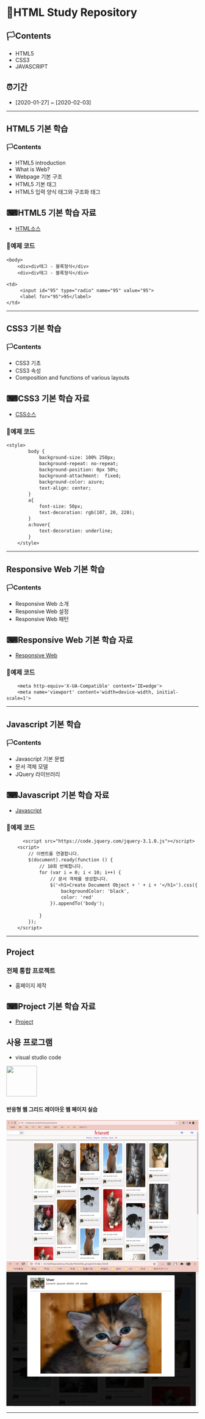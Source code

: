 # 🚩HTML Study Repository

## 🏳Contents
- HTML5
- CSS3
- JAVASCRIPT

## ⏰기간
- [2020-01-27] ~ [2020-02-03]

--------------------------

## HTML5 기본 학습
### 🏳Contents
- HTML5 introduction
- What is Web?
- Webpage 기본 구조
- HTML5 기본 태그
- HTML5 입력 양식 태그와 구조화 태그


## ⌨HTML5 기본 학습 자료
- [HTML소스](https://github.com/WhiteHair-H/StudyHtml/blob/main/01_HTML/index.html)

### 🔑예제 코드
```
<body>
    <div>div태그 - 블록형식</div>
    <div>div태그 - 블록형식</div>
```
```
<td>
     <input id="95" type="radio" name="95" value="95">
     <label for="95">95</label>
</td>
```

--------------------------

## CSS3 기본 학습
### 🏳Contents
- CSS3 기초
- CSS3 속성
- Composition and functions of various layouts



## ⌨CSS3 기본 학습 자료
- [CSS소스](https://github.com/WhiteHair-H/StudyHtml/tree/main/02_CSS)


### 🔑예제 코드
```
<style>
        body {
            background-size: 100% 250px;
            background-repeat: no-repeat;
            background-position: 0px 50%;
            background-attachment:  fixed;
            background-color: azure;
            text-align: center;
        }
        a{
            font-size: 50px;
            text-decoration: rgb(107, 20, 220);
        }
        a:hover{
            text-decoration: underline;
        }
    </style>
```

---------------------------

## Responsive Web 기본 학습
### 🏳Contents
- Responsive Web 소개
- Responsive Web 설정
- Responsive Web 패턴

## ⌨Responsive Web 기본 학습 자료
- [Responsive Web](https://github.com/WhiteHair-H/StudyHtml/tree/main/02_CSS)

### 🔑예제 코드
```
    <meta http-equiv='X-UA-Compatible' content='IE=edge'>
    <meta name='viewport' content='width=device-width, initial-scale=1'>
```

---------------------------

## Javascript 기본 학습
### 🏳Contents
- Javascript 기본 문법
- 문서 객체 모델
- JQuery 라이브러리

## ⌨Javascript 기본 학습 자료
- [Javascript](https://github.com/WhiteHair-H/StudyHtml/tree/main/03_javascript)


### 🔑예제 코드
```
      <script src="https://code.jquery.com/jquery-3.1.0.js"></script>
    <script>
        // 이벤트를 연결합니다.
        $(document).ready(function () {
            // 10회 반복합니다.
            for (var i = 0; i < 10; i++) {
                // 문서 객체를 생성합니다.
                $('<h1>Create Document Object + ' + i + '</h1>').css({
                    backgroundColor: 'black',
                    color: 'red'  
                }).appendTo('body');
                
            }
        });
    </script>
```
---------------------------


## Project
### 전체 통합 프로젝트
- 홈페이지 제작

## ⌨Project 기본 학습 자료
- [Project](https://github.com/WhiteHair-H/StudyHtml/commit/17a5896c30be2415a40f209e526a6b9c5b766925)

## 사용 프로그램
- visual studio code
<img src = "https://pbs.twimg.com/profile_images/1278357302601347072/BGZIBPH9_400x400.jpg" width = "80" height = "80"/>


#### 반응형 웹 그리드 레이아웃 웹 페이지 실습
<img src = "https://github.com/WhiteHair-H/StudyHtml/blob/main/ref_images/result01.png"> <img src = "https://github.com/WhiteHair-H/StudyHtml/blob/main/ref_images/result02.png">


---------------------------

